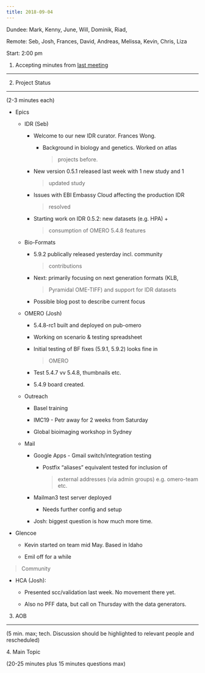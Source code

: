 ```yaml
---
title: 2018-09-04
---
```


Dundee: Mark, Kenny, June, Will, Dominik, Riad,

Remote: Seb, Josh, Frances, David, Andreas, Melissa, Kevin, Chris, Liza

Start: 2:00 pm

1. Accepting minutes from [<u>last meeting</u>](https://drive.google.com/open?id=1TndXeC3wQSZVEaB5ZGpEAaPRl1QAufSI)
-------------------------------------------------------------------------------------------------------------------

2. Project Status
-----------------

(2-3 minutes each)

-   Epics

    -   IDR (Seb)

        -   Welcome to our new IDR curator. Frances Wong.

            -   Background in biology and genetics. Worked on atlas
                > projects before.

        -   New version 0.5.1 released last week with 1 new study and 1
            > updated study

        -   Issues with EBI Embassy Cloud affecting the production IDR
            > resolved

        -   Starting work on IDR 0.5.2: new datasets (e.g. HPA) +
            > consumption of OMERO 5.4.8 features

    -   Bio-Formats

        -   5.9.2 publically released yesterday incl. community
            > contributions

        -   Next: primarily focusing on next generation formats (KLB,
            > Pyramidal OME-TIFF) and support for IDR datasets

        -   Possible blog post to describe current focus

    -   OMERO (Josh)

        -   5.4.8-rc1 built and deployed on pub-omero

        -   Working on scenario & testing spreadsheet

        -   Initial testing of BF fixes (5.9.1, 5.9.2) looks fine in
            > OMERO

        -   Test 5.4.7 vv 5.4.8, thumbnails etc.

        -   5.4.9 board created.

    -   Outreach

        -   Basel training

        -   IMC19 - Petr away for 2 weeks from Saturday

        -   Global bioimaging workshop in Sydney

    -   Mail

        -   Google Apps - Gmail switch/integration testing

            -   Postfix “aliases” equivalent tested for inclusion of
                > external addresses (via admin groups) e.g. omero-team
                > etc.

        -   Mailman3 test server deployed

            -   Needs further config and setup

        -   Josh: biggest question is how much more time.

-   Glencoe

    -   Kevin started on team mid May. Based in Idaho

    -   Emil off for a while

> Community

-   HCA (Josh):

    -   Presented scc/validation last week. No movement there yet.

    -   Also no PFF data, but call on Thursday with the data generators.

3. AOB
------

(5 min. max; tech. Discussion should be highlighted to relevant people
and rescheduled)

4\. Main Topic

(20-25 minutes plus 15 minutes questions max)
